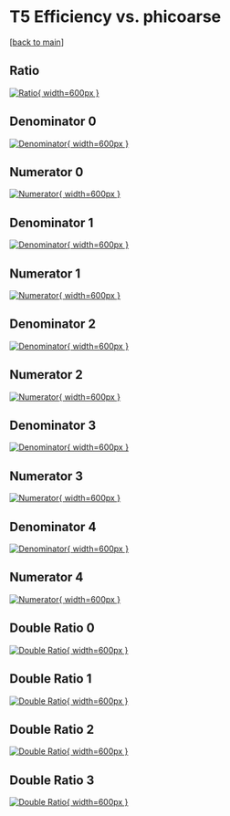 # T5 Efficiency vs. phicoarse

[[back to main](./)]



## Ratio

[![Ratio](../mtv/var/T5_loweta_211_0_eff_phicoarse.png){ width=600px }](../mtv/var/T5_loweta_211_0_eff_phicoarse.pdf)

## Denominator 0

[![Denominator](../mtv/den/T5_loweta_211_0_eff_phicoarse_den0.png){ width=600px }](../mtv/den/T5_loweta_211_0_eff_phicoarse_den0.pdf)

## Numerator 0

[![Numerator](../mtv/num/T5_loweta_211_0_eff_phicoarse_num0.png){ width=600px }](../mtv/num/T5_loweta_211_0_eff_phicoarse_num0.pdf)

## Denominator 1

[![Denominator](../mtv/den/T5_loweta_211_0_eff_phicoarse_den1.png){ width=600px }](../mtv/den/T5_loweta_211_0_eff_phicoarse_den1.pdf)

## Numerator 1

[![Numerator](../mtv/num/T5_loweta_211_0_eff_phicoarse_num1.png){ width=600px }](../mtv/num/T5_loweta_211_0_eff_phicoarse_num1.pdf)

## Denominator 2

[![Denominator](../mtv/den/T5_loweta_211_0_eff_phicoarse_den2.png){ width=600px }](../mtv/den/T5_loweta_211_0_eff_phicoarse_den2.pdf)

## Numerator 2

[![Numerator](../mtv/num/T5_loweta_211_0_eff_phicoarse_num2.png){ width=600px }](../mtv/num/T5_loweta_211_0_eff_phicoarse_num2.pdf)

## Denominator 3

[![Denominator](../mtv/den/T5_loweta_211_0_eff_phicoarse_den3.png){ width=600px }](../mtv/den/T5_loweta_211_0_eff_phicoarse_den3.pdf)

## Numerator 3

[![Numerator](../mtv/num/T5_loweta_211_0_eff_phicoarse_num3.png){ width=600px }](../mtv/num/T5_loweta_211_0_eff_phicoarse_num3.pdf)

## Denominator 4

[![Denominator](../mtv/den/T5_loweta_211_0_eff_phicoarse_den4.png){ width=600px }](../mtv/den/T5_loweta_211_0_eff_phicoarse_den4.pdf)

## Numerator 4

[![Numerator](../mtv/num/T5_loweta_211_0_eff_phicoarse_num4.png){ width=600px }](../mtv/num/T5_loweta_211_0_eff_phicoarse_num4.pdf)

## Double Ratio 0

[![Double Ratio](../mtv/ratio/T5_loweta_211_0_eff_phicoarse_ratio0.png){ width=600px }](../mtv/ratio/T5_loweta_211_0_eff_phicoarse_ratio0.pdf)

## Double Ratio 1

[![Double Ratio](../mtv/ratio/T5_loweta_211_0_eff_phicoarse_ratio1.png){ width=600px }](../mtv/ratio/T5_loweta_211_0_eff_phicoarse_ratio1.pdf)

## Double Ratio 2

[![Double Ratio](../mtv/ratio/T5_loweta_211_0_eff_phicoarse_ratio2.png){ width=600px }](../mtv/ratio/T5_loweta_211_0_eff_phicoarse_ratio2.pdf)

## Double Ratio 3

[![Double Ratio](../mtv/ratio/T5_loweta_211_0_eff_phicoarse_ratio3.png){ width=600px }](../mtv/ratio/T5_loweta_211_0_eff_phicoarse_ratio3.pdf)

